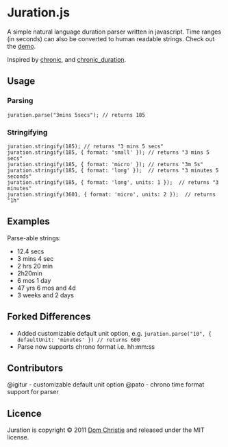 Juration.js
========

A simple natural language duration parser written in javascript. Time ranges (in seconds) can also be converted to human readable strings. Check out the [demo](http://domchristie.github.com/juration).

Inspired by [chronic](https://github.com/mojombo/chronic/), and [chronic_duration](https://github.com/hpoydar/chronic_duration).

Usage
-----

### Parsing

    juration.parse("3mins 5secs"); // returns 185

### Stringifying
    
    juration.stringify(185); // returns "3 mins 5 secs"
    juration.stringify(185, { format: 'small' }); // returns "3 mins 5 secs"
    juration.stringify(185, { format: 'micro' }); // returns "3m 5s"
    juration.stringify(185, { format: 'long' });  // returns "3 minutes 5 seconds"
    juration.stringify(185, { format: 'long', units: 1 });  // returns "3 minutes"
    juration.stringify(3601, { format: 'micro', units: 2 });  // returns "1h"

Examples
--------
Parse-able strings:

* 12.4 secs
* 3 mins 4 sec
* 2 hrs 20 min
* 2h20min
* 6 mos 1 day
* 47 yrs 6 mos and 4d
* 3 weeks and 2 days

Forked Differences
----
* Added customizable default unit option, e.g. `juration.parse("10", { defaultUnit: 'minutes' }) // returns 600`
* Parse now supports chrono format i.e. hh:mm:ss

Contributors
-----------
@igitur - customizable default unit option
@pato - chrono time format support for parser

Licence
-------
Juration is copyright &copy; 2011 [Dom Christie](http://domchristie.co.uk) and released under the MIT license.
